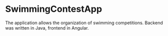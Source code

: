 # SwimmingContestApp
The application allows the organization of swimming competitions. Backend was written in Java, frontend in Angular.
